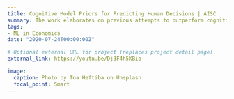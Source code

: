 ```yaml
---
title: Cognitive Model Priors for Predicting Human Decisions | AISC
summary: The work elaborates on previous attempts to outperform cognitive models developed by social scientists by ML algorithms. The authors use the BEAST model to create a synthetic dataset and internalize its weight in a neural network. Unlike previous attempts, the model can work only on raw data without exhaustive feature engineering and achieve unseen performance. 
tags:
- ML in Economics
date: "2020-07-24T00:00:00Z"

# Optional external URL for project (replaces project detail page).
external_link: https://youtu.be/Dj3F4h5KBio

image:
  caption: Photo by Toa Heftiba on Unsplash
  focal_point: Smart
---
```

